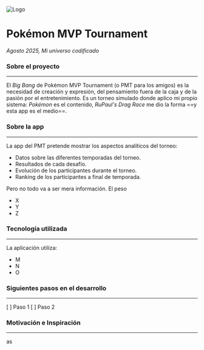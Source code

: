 ![Logo](/ruta/a/la/imagen.jpg)

# **Pokémon MVP Tournament**

_Agosto 2025, Mi universo codificado_

### **Sobre el proyecto**

***
El _Big Bang_ de Pokémon MVP Tournament (o PMT para los amigos) es la necesidad de creación y expresión, del pensamiento fuera de la caja y de la pasión por el entretenimiento. Es un torneo simulado donde aplico mi propio sistema: _Pokémon_ es el contenido, _RuPaul's Drag Race_ me dio la forma ==y esta app es el medio==.

### **Sobre la app**

***

La app del PMT pretende mostrar los aspectos analíticos del torneo:
- Datos sobre las diferentes temporadas del torneo.
- Resultados de cada desafío.
- Evolución de los participantes durante el torneo.
- Ranking de los participantes a final de temporada.

Pero no todo va a ser mera información. El peso 
- X
- Y
- Z

### Tecnología utilizada

 ***
 La aplicación utiliza:
 
 - M
 - N
 - O

### Siguientes pasos en el desarrollo

***

[ ] Paso 1
[ ] Paso 2

### Motivación e Inspiración

***

as
